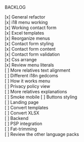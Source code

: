 BACKLOG

[x] General refactor  
[x] i18 menu working  
[x] Working contact form  
[x] Excel templates  
[x] Reorganize menus  
[x] Contact form styling  
[x] Contact form content  
[x] Contact form validation  
[x] Css arrange  
[x] Review menu literals  
[ ] More relatives text alignment  
[ ] Different i18n gedcoms  
[ ] How it works menu  
[ ] Privacy policy view  
[ ] More relatives explanations  
[ ] Smoke mobile
[ ] Buttons styling  
[ ] Landing page  
[ ] Convert templates  
[ ] Convert XLSX  
[ ] Backend  
[ ] PSP integration  
[ ] Fat-trimming  
[ ] Review the other language packs
